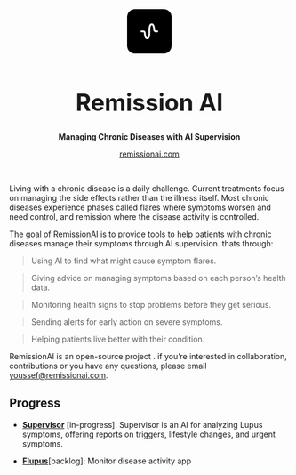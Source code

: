 
<div align=center>
  <img width=80 src='../assets//remissionai-logo.png' alt='Remission AI'/>
</div>
<h1 style="font-size: 42px; font-weight:bold" align=center>Remission AI</h1>
<p align=center><strong>Managing Chronic Diseases with AI Supervision</strong></p>
<p align=center>
  <a href="https://remissionai.com">remissionai.com</a>
</p>
<br>

Living with a chronic disease is a daily challenge. Current treatments focus on managing the side effects rather than the illness itself. Most chronic diseases experience phases called flares where symptoms worsen and need control, and remission where the disease activity is controlled.

The goal of RemissionAI is to provide tools to help patients with chronic diseases manage their symptoms through AI supervision. thats through:

> Using AI to find what might cause symptom flares.

> Giving advice on managing symptoms based on each person’s health data.

> Monitoring health signs to stop problems before they get serious.

> Sending alerts for early action on severe symptoms.

> Helping patients live better with their condition.

RemissionAI is an open-source project . if you’re interested in collaboration, contributions or you have any questions, please email youssef@remissionai.com.

## Progress
- [**Supervisor**](https://github.com/RemissionAI/Supervisor) [in-progress]: Supervisor is an AI for analyzing Lupus symptoms, offering reports on triggers, lifestyle changes, and urgent symptoms.

- [**Flupus**](https://github.com/RemissionAI/Flupus)[backlog]: Monitor disease activity app
